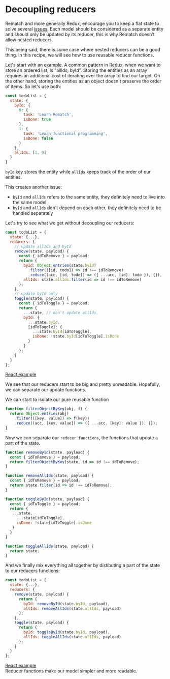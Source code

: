 # Decoupling reducers

Rematch and more generally Redux, encourage you to keep a flat state to solve several [issues](https://redux.js.org/recipes/structuring-reducers/normalizing-state-shape). Each model should be considered as a separate entity and should only be updated by its reducer, this is why Rematch doesn't allow nested reducers.

This being said, there is some case where nested reducers can be a good thing. In this recipe, we will see how to use reusable reducer functions.

Let's start with an example. A common pattern in Redux, when we want to store an ordered list, is "allIds, byId". Storing the entities as an array requires an additional cost of iterating over the array to find our target. On the other hand, storing the entities as an object doesn't preserve the order of items. So let's use both:

```javascript
const todoList = {
  state: {
    byId: {
      0: {
        task: 'Learn Rematch',
        isDone: true
      },
      1: {
        task: 'Learn functional programming',
        isDone: false
      }
    },
    allIds: [1, 0]
  }
}
```

`byId` key stores the entity while `allIds` keeps track of the order of our entities.

This creates another issue:

* `byId` and `allIds` refers to the same entity, they definitely need to live into the same model
* `byId` and `allIds` don't depend on each other, they definitely need to be handled separately

Let's try to see what we get without decoupling our reducers:

```javascript
const todoList = {
  state: {...},
  reducers: {
    // update allIds and byId
    remove(state, payload) {
      const { idToRemove } = payload;
      return {
        byId: Object.entries(state.byId)
          .filter(([id, todo]) => id !== idToRemove)
          .reduce((acc, [id, todo]) => ({ ...acc, [id]: todo }), {}),
        allIds: state.allIds.filter(id => id !== idToRemove)
      };
    },
    // update byId only
    toggle(state, payload) {
      const { idToToggle } = payload;
      return {
        ...state, // don't update allIds,
        byId: {
          ...state.byId,
          [idToToggle]: {
            ...state.byId[idToToggle],
            isDone: !state.byId[idToToggle].isDone
          }
        }       
      };
    }
  }
};
```

[React example](https://codesandbox.io/s/lry6024mkl)

We see that our reducers start to be big and pretty unreadable. Hopefully, we can separate our update functions.

We can start to isolate our pure reusable function

```javascript
function filterObjectByKey(obj, f) {
  return Object.entries(obj)
    .filter(([key, value]) => f(key))
    .reduce((acc, [key, value]) => ({ ...acc, [key]: value }), {});
}
```

Now we can separate our `reducer functions`, the functions that update a part of the state.

```javascript
function removeById(state, payload) {
  const { idToRemove } = payload;
  return filterObjectByKey(state, id => id !== idToRemove);
}

function removeAllIds(state, payload) {
  const { idToRemove } = payload;
  return state.filter(id => id !== idToRemove);
}

function toggleById(state, payload) {
  const { idToToggle } = payload;
  return {
   ...state,
     ...state[idToToggle],
     isDone: !state[idToToggle].isDone
   }
  }
}

function toggleAllIds(state, payload) {
  return state;
}
```

And we finally mix everything all together by distibuting a part of the state to our reducers functions:

```javascript
const todoList = {
  state: {...},
  reducers: {
    remove(state, payload) {
      return {
        byId: removeById(state.byId, payload),
        allIds: removeAllIds(state.allIds, payload)
      };
    },
    toggle(state, payload) {
      return {
        byId: toggleById(state.byId, payload),
        allIds: toggleAllIds(state.allIds, payload)
      };
    }
  }
};
```

[React example](https://codesandbox.io/s/x2r7nryn24)  
Reducer functions make our model simpler and more readable.

